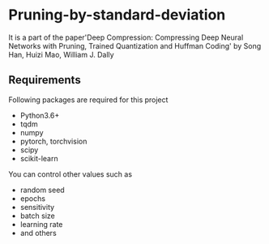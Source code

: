 # Pruning-by-standard-deviation
It is a part of the paper'Deep Compression: Compressing Deep Neural Networks with Pruning, Trained Quantization and Huffman Coding'  by Song Han, Huizi Mao, William J. Dally

## Requirements
Following packages are required for this project
- Python3.6+
- tqdm
- numpy
- pytorch, torchvision
- scipy
- scikit-learn


You can control other values such as
- random seed
- epochs
- sensitivity
- batch size
- learning rate
- and others
